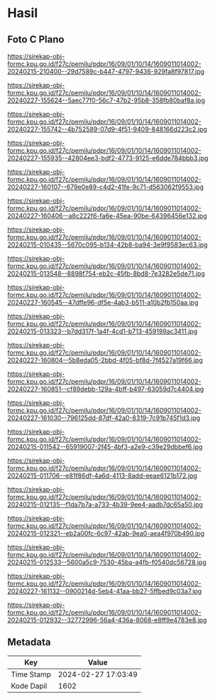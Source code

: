 # Hasil

## Foto C Plano

https://sirekap-obj-formc.kpu.go.id/f27c/pemilu/pdpr/16/09/01/10/14/1609011014002-20240215-210400--29d7589c-b447-4797-9436-929fa8f97817.jpg

https://sirekap-obj-formc.kpu.go.id/f27c/pemilu/pdpr/16/09/01/10/14/1609011014002-20240227-155624--5aec77f0-56c7-47b2-95b8-358fb80baf8a.jpg

https://sirekap-obj-formc.kpu.go.id/f27c/pemilu/pdpr/16/09/01/10/14/1609011014002-20240227-155742--4b752589-07d9-4f51-9409-848166d223c2.jpg

https://sirekap-obj-formc.kpu.go.id/f27c/pemilu/pdpr/16/09/01/10/14/1609011014002-20240227-155935--42804ee3-bdf2-4773-9125-e6dde784bbb3.jpg

https://sirekap-obj-formc.kpu.go.id/f27c/pemilu/pdpr/16/09/01/10/14/1609011014002-20240227-160107--679e0e89-c4d2-41fe-9c71-d563062f9553.jpg

https://sirekap-obj-formc.kpu.go.id/f27c/pemilu/pdpr/16/09/01/10/14/1609011014002-20240227-160406--a8c222f6-fa6e-45ea-90be-64396456e132.jpg

https://sirekap-obj-formc.kpu.go.id/f27c/pemilu/pdpr/16/09/01/10/14/1609011014002-20240215-010435--5670c095-b134-42b8-ba94-3e9f9583ec63.jpg

https://sirekap-obj-formc.kpu.go.id/f27c/pemilu/pdpr/16/09/01/10/14/1609011014002-20240215-013548--8898f754-eb2c-45fb-8bd8-7e3282e5de71.jpg

https://sirekap-obj-formc.kpu.go.id/f27c/pemilu/pdpr/16/09/01/10/14/1609011014002-20240227-160545--47dffe96-df5e-4ab3-b511-a10b2fb150aa.jpg

https://sirekap-obj-formc.kpu.go.id/f27c/pemilu/pdpr/16/09/01/10/14/1609011014002-20240215-013323--b7dd317f-1a4f-4cd1-b713-459199ac3411.jpg

https://sirekap-obj-formc.kpu.go.id/f27c/pemilu/pdpr/16/09/01/10/14/1609011014002-20240227-160804--5b8eda05-2bbd-4f05-bf8d-7f4527a19f66.jpg

https://sirekap-obj-formc.kpu.go.id/f27c/pemilu/pdpr/16/09/01/10/14/1609011014002-20240227-160851--cf89debb-129a-4bff-b497-63059d7c4404.jpg

https://sirekap-obj-formc.kpu.go.id/f27c/pemilu/pdpr/16/09/01/10/14/1609011014002-20240227-161030--796125dd-87df-42a0-8319-7c91b745f1d3.jpg

https://sirekap-obj-formc.kpu.go.id/f27c/pemilu/pdpr/16/09/01/10/14/1609011014002-20240215-011542--65919007-2f45-4bf3-a2e9-c39e29dbbef6.jpg

https://sirekap-obj-formc.kpu.go.id/f27c/pemilu/pdpr/16/09/01/10/14/1609011014002-20240215-011706--e81f86df-4a6d-4113-8add-eeae6121b172.jpg

https://sirekap-obj-formc.kpu.go.id/f27c/pemilu/pdpr/16/09/01/10/14/1609011014002-20240215-012135--f1da7b7a-a733-4b39-9ee4-aadb7dc65a50.jpg

https://sirekap-obj-formc.kpu.go.id/f27c/pemilu/pdpr/16/09/01/10/14/1609011014002-20240215-012321--eb2a00fc-6c97-42ab-9ea0-aea4f970b490.jpg

https://sirekap-obj-formc.kpu.go.id/f27c/pemilu/pdpr/16/09/01/10/14/1609011014002-20240215-012533--5600a5c9-7530-45ba-a4fb-f0540dc56728.jpg

https://sirekap-obj-formc.kpu.go.id/f27c/pemilu/pdpr/16/09/01/10/14/1609011014002-20240227-161132--0900214d-5eb4-41aa-bb27-5ffbed9c03a7.jpg

https://sirekap-obj-formc.kpu.go.id/f27c/pemilu/pdpr/16/09/01/10/14/1609011014002-20240215-012932--32772996-56a4-436a-8068-e8ff9e4783e8.jpg


## Metadata

| Key        | Value               |
| ---------- | ------------------- |
| Time Stamp | 2024-02-27 17:03:49 |
| Kode Dapil | 1602                |



